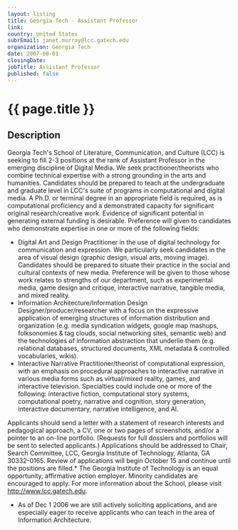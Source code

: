```yaml
---
layout: listing
title: Georgia Tech - Assistant Professor
link:
country: United States
subrEmail: janet.murray@lcc.gatech.edu
organization: Georgia Tech 
date: 2007-08-01
closingDate: 
jobTitle: Assistant Professor
published: false
---
```



# {{ page.title }}

## Description









<p>
Georgia Tech's School of Literature, Communication, and Culture (LCC) is seeking to fill 2-3 positions at the rank of Assistant Professor in the emerging discipline of Digital Media. We seek practitioner/theorists who combine technical expertise with a strong grounding in the arts and humanities. Candidates should be prepared to teach at the undergraduate and graduate level in LCC's suite of programs in computational and digital media. A Ph.D. or terminal degree in an appropriate field is required, as is computational proficiency and a demonstrated capacity for significant original research/creative work. Evidence of significant potential in generating external funding is desirable. Preference will given to candidates who demonstrate expertise in one or more of the following fields:</p>

<ul>

<li>Digital Art and Design Practitioner in the use of digital technology for communication and expression. We particularly seek candidates in the area of visual design (graphic design, visual arts, moving image). Candidates should be prepared to situate their practice in the social and cultural contexts of new media. Preference will be given to those whose work relates to strengths of our department, such as experimental media, game design and critique, interactive narrative, tangible media, and mixed reality.</li>

<li>Information Architecture/Information Design Designer/producer/researcher with a focus on the expressive application of emerging structures of information distribution and organization (e.g. media syndication widgets, google map mashups, folksonomies & tag clouds, social networking sites, semantic web) and the technologies of information abstraction that underlie them (e.g. relational databases, structured documents, XML metadata & controlled vocabularies, wikis).</li>

<li>Interactive Narrative Practitioner/theorist of computational expression, with an emphasis on procedural approaches to interactive narrative in various media forms such as virtual/mixed reality, games, and interactive television. Specialties could include one or more of the following: interactive fiction, computational story systems, computational poetry, narrative and cognition, story generation, interactive documentary, narrative intelligence, and AI.</li>
</ul>
<p>Applicants should send a letter with a statement of research interests and pedagogical approach, a CV, one or two pages of screenshots, and/or a pointer to an on-line portfolio. (Requests for full dossiers and portfolios will be sent to selected applicants.) Applications should be addressed to Chair, Search Committee, LCC, Georgia Institute of Technology, Atlanta, GA 30332-0165. Review of applications will begin October 15 and continue until the positions are filled.* The Georgia Institute of Technology is an equal opportunity, affirmative action employer. Minority candidates are encouraged to apply. For more information about the School, please visit <a href="http://www.lcc.gatech.edu">http://www.lcc.gatech.edu</a>.</p>

* As of Dec 1 2006 we are still actively soliciting applications, and are especially eager to receive applicants who can teach in the area of Information Architecture.
</p>
